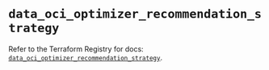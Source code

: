 # `data_oci_optimizer_recommendation_strategy`

Refer to the Terraform Registry for docs: [`data_oci_optimizer_recommendation_strategy`](https://registry.terraform.io/providers/hashicorp/oci/7.19.0/docs/data-sources/optimizer_recommendation_strategy).
